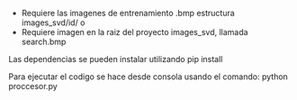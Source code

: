 - Requiere las imagenes de entrenamiento .bmp estructura images_svd/id/<right> o <left>
- Requiere imagen en la raiz del proyecto images_svd, llamada search.bmp

Las dependencias se pueden instalar utilizando pip install

Para ejecutar el codigo se hace desde consola usando el comando:
python proccesor.py
